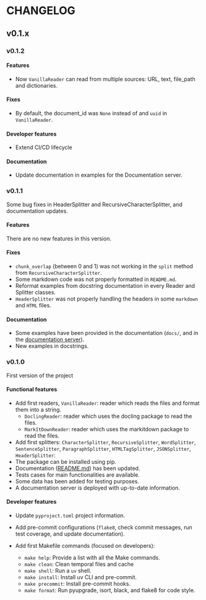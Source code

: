 # CHANGELOG

## v0.1.x

### v0.1.2

#### Features

- Now `VanillaReader` can read from multiple sources: URL, text, file_path and dictionaries.

#### Fixes

- By default, the document_id was `None` instead of and `uuid` in `VanillaReader`. 

#### Developer features

- Extend CI/CD lifecycle

#### Documentation

- Update documentation in examples for the Documentation server.

### v0.1.1

Some bug fixes in HeaderSplitter and RecursiveCharacterSplitter, and documentation updates.

#### Features

There are no new features in this version.

#### Fixes

- `chunk_overlap` (between 0 and 1) was not working in the `split` method from `RecursiveCharacterSplitter`.
- Some markdown code was not properly formatted in `README.md`.
- Reformat examples from docstring documentation in every Reader and Splitter classes.
- `HeaderSplitter` was not properly handling the headers in some `markdown` and `HTML` files.

#### Documentation

- Some examples have been provided in the documentation (`docs/`, and in the [documentation server](https://andreshere00.github.io/Splitter_MR/)).
- New examples in docstrings.

### v0.1.0

First version of the project

#### Functional features

- Add first readers, `VanillaReader`: reader which reads the files and format them into a string.
  - `DoclingReader`: reader which uses the docling package to read the files.
  - `MarkItDownReader`: reader which uses the markitdown package to read the files.
- Add first splitters: `CharacterSplitter`, `RecursiveSplitter`, `WordSplitter`, `SentenceSplitter`, `ParagraphSplitter`, `HTMLTagSplitter`, `JSONSplitter`, `HeaderSplitter`: 
- The package can be installed using pip.
- Documentation ([README.md](./README.md)) has been updated.
- Tests cases for main functionalities are available.
- Some data has been added for testing purposes.
- A documentation server is deployed with up-to-date information.

#### Developer features

- Update `pyproject.toml` project information.

- Add pre-commit configurations (`flake8`, check commit messages, run test coverage, and update documentation).

- Add first Makefile commands (focused on developers):
  - `make help`: Provide a list with all the Make commands.
  - `make clean`: Clean temporal files and cache
  - `make shell`: Run a `uv` shell.
  - `make install`: Install uv CLI and pre-commit.
  - `make precommit`: Install pre-commit hooks.
  - `make format`: Run pyupgrade, isort, black, and flake8 for code style.